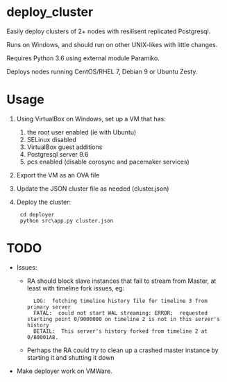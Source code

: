 # deploy_cluster
Easily deploy clusters of 2+ nodes with resilisent replicated Postgresql.

Runs on Windows, and should run on other UNIX-likes with little changes.

Requires Python 3.6 using external module Paramiko.

Deploys nodes running CentOS/RHEL 7, Debian 9 or Ubuntu Zesty.

# Usage

1. Using VirtualBox on Windows, set up a VM that has:
    1. the root user enabled (ie with Ubuntu)
    1. SELinux disabled
    1. VirtualBox guest additions
    1. Postgresql server 9.6 
    1. pcs enabled (disable corosync and pacemaker services)

1. Export the VM as an OVA file 
    
1. Update the JSON cluster file as needed (cluster.json)

1. Deploy the cluster: 
   
        cd deployer
        python src\app.py cluster.json

# TODO

- Issues:
	- RA should block slave instances that fail to stream from Master, at least with timeline fork issues, eg:
	
            LOG:  fetching timeline history file for timeline 3 from primary server
            FATAL:  could not start WAL streaming: ERROR:  requested starting point 0/9000000 on timeline 2 is not in this server's history
            DETAIL:  This server's history forked from timeline 2 at 0/80001A8.
        
	- Perhaps the RA could try to clean up a crashed master instance by starting it and shutting it down

- Make deployer work on VMWare.